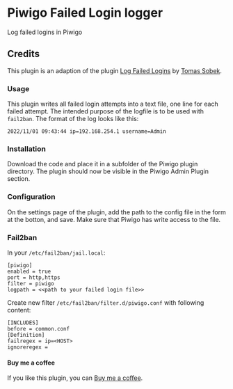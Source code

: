 # Piwigo Failed Login logger
Log failed logins in Piwigo

## Credits
This plugin is an adaption of the plugin [Log Failed Logins](https://piwigo.org/ext/extension_view.php?eid=801) by [Tomas Sobek](https://piwigo.org/forum/profile.php?id=21757).

### Usage
This plugin writes all failed login attempts into a text file, one line for each failed attempt. The intended purpose of the logfile is to be used with `fail2ban`. The format of the log looks like this:

```
2022/11/01 09:43:44 ip=192.168.254.1 username=Admin
```

### Installation
Download the code and place it in a subfolder of the Piwigo plugin directory. The plugin should now be visible in the Piwigo Admin Plugin section.

### Configuration
On the settings page of the plugin, add the path to the config file in the form at the botton, and save. Make sure that Piwigo has write access to the file.

### Fail2ban
In your `/etc/fail2ban/jail.local`:

```
[piwigo]
enabled = true
port = http,https
filter = piwigo
logpath = <<path to your failed login file>>
```

Create new filter `/etc/fail2ban/filter.d/piwigo.conf` with following content:

```
[INCLUDES]
before = common.conf
[Definition]
failregex = ip=<HOST>
ignoreregex =
```

#### Buy me a coffee
If you like this plugin, you can [Buy me a coffee](https://www.buymeacoffee.com/achilleusr).

